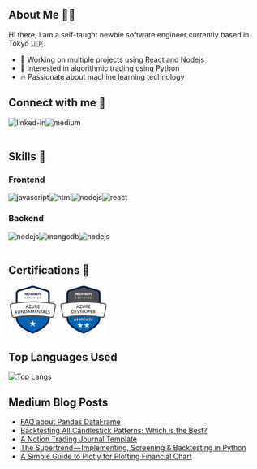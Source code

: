 ## About Me 🙋‍♂️
Hi there, I am a self-taught newbie software engineer currently based in Tokyo 🇯🇵.
- 💼 Working on multiple projects using React and Nodejs
- 💙 Interested in algorithmic trading using Python
- 🔥 Passionate about machine learning technology

## Connect with me 🤝
[<img align="left" alt="linked-in" src="https://img.shields.io/badge/linkedin-%230077B5.svg?&style=for-the-badge&logo=linkedin&logoColor=white" />](https://www.linkedin.com/in/yonghong-tan/)
[<img align="left" alt="medium" src="https://img.shields.io/badge/medium-%2312100E.svg?&style=for-the-badge&logo=medium&logoColor=white" />](https://yonghongtan.medium.com/)
<br>
<br>

## Skills 🔬
### Frontend
<a href="#"><img align="left" alt="javascript" src="https://img.shields.io/badge/JavaScript-323330?style=for-the-badge&logo=javascript&logoColor=F7DF1E" /></a>
<a href="#"><img align="left" alt="html" src="https://img.shields.io/badge/HTML-239120?style=for-the-badge&logo=html5&logoColor=white" /></a>
<a href="#"><img align="left" alt="nodejs" src="https://img.shields.io/badge/CSS-239120?&style=for-the-badge&logo=css3&logoColor=white" /></a>
<a href="#"><img align="left" alt="react" src="https://img.shields.io/badge/react.js%20-%2320232a.svg?&style=for-the-badge&logo=react&logoColor=%2361DAFB" /></a>

<br>

### Backend
<a href="#"><img align="left" alt="nodejs" src="https://img.shields.io/badge/node.js%20-%2343853D.svg?&style=for-the-badge&logo=node.js&logoColor=white" /></a>
<a href="#"><img align="left" alt="mongodb" src="https://img.shields.io/badge/MongoDB-4EA94B?style=for-the-badge&logo=mongodb&logoColor=white" /></a>
<a href="#"><img align="left" alt="nodejs" src="https://img.shields.io/badge/Python-3776AB?style=for-the-badge&logo=python&logoColor=white" /></a>

<br>
<br>

## Certifications 🔖
<a href=""><img alt="az-900" src="/img/microsoft-certified-azure-fundamentals-new.png" width="96"/></a>
<a href=""><img alt="az-204" src="/img/azure-developer-associate.png" width="96"/></a>

## Top Languages Used
[![Top Langs](https://github-readme-stats.vercel.app/api/top-langs/?username=yongghongg&theme=tokyonight)](https://github.com/anuraghazra/github-readme-stats)

## Medium Blog Posts
<!-- BLOG-POST-LIST:START -->
- [FAQ about Pandas DataFrame](https://python.plainenglish.io/faq-about-pandas-dataframe-cea03b041197?source=rss-1a7b4287ab33------2)
- [Backtesting All Candlestick Patterns: Which is the Best?](https://medium.com/the-investors-handbook/backtesting-all-candlestick-patterns-which-is-the-best-72a0ea8afcb4?source=rss-1a7b4287ab33------2)
- [A Notion Trading Journal Template](https://medium.datadriveninvestor.com/a-notion-trading-journal-template-eb01706345f9?source=rss-1a7b4287ab33------2)
- [The Supertrend — Implementing, Screening &amp; Backtesting in Python](https://medium.datadriveninvestor.com/the-supertrend-implementing-screening-backtesting-in-python-70e8f88f383d?source=rss-1a7b4287ab33------2)
- [A Simple Guide to Plotly for Plotting Financial Chart](https://python.plainenglish.io/a-simple-guide-to-plotly-for-plotting-financial-chart-54986c996682?source=rss-1a7b4287ab33------2)
<!-- BLOG-POST-LIST:END -->
